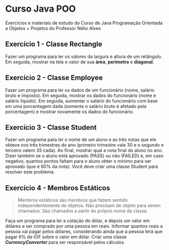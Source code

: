 # Curso Java POO

Exercícios e materiais de estudo do Curso de Java Programação Orientada a Objetos + Projetos do Professor Nélio Alves

## Exercício 1 - Classe Rectangle

Fazer um programa para ler os valores da largura e altura de um retângulo. Em seguida, mostrar na tela o valor de sua **área**, **perímetro** e **diagonal**.

## Exercício 2 - Classe Employee

Fazer um programa para ler os dados de um funcionário (nome, salário bruto e imposto). Em seguida, mostrar os dados do funcionário (nome e salário líquido). Em seguida, aumentar o salário do funcionário com base em uma porcentagem dada (somente o salário bruto é afetado pela porcentagem) e mostrar novamente os dados do funcionário.

## Exercício 3 - Classe Student

Fazer um programa para ler o nome de um aluno e as três notas que ele obteve nos três trimestres do ano (primeiro trimestre vale 30 e o segundo e terceiro valem 35 cada). Ao final, mostrar qual a nota final do aluno no ano. Dizer também se o aluno está aprovado (PASS) ou não (FAILED) e, em caso negativo, quantos pontos faltam para o aluno obter o mínimo para ser aprovado (que é 60% da nota). Você deve criar uma classe Student para resolver este problema.

## Exercício 4 - Membros Estáticos

> Membros estáticos são membros que fazem sentido independentemente de objetos. Não precisam de objeto para serem chamados. São chamados a partir do próprio nome da classe. 

Faça um programa para ler a cotação do dólar, e depois um valor em dólares a ser comprado por uma pessoa em reais. Informar quantos reais a pessoa vai pagar pelos dólares, considerando ainda que a pessoa terá que pagar 6% de IOF sobre o valor em dólar. Criar uma classe ***CurrencyConverter*** para ser responsável pelos cálculos.
